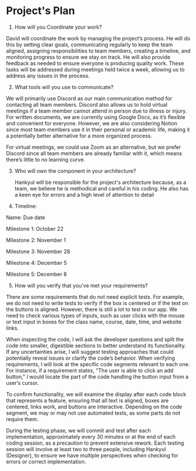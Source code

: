 # Project's Plan

1. How will you Coordinate your work?

David will coordinate the work by managing the project’s process. He will do this by setting clear goals, communicating regularly to keep the team aligned, assigning responsibilities to team members, creating a timeline, and monitoring progress to ensure we stay on track. He will also provide feedback as needed to ensure everyone is producing quality work. These tasks will be addressed during meetings held twice a week, allowing us to address any issues in the process.

2. What tools will you use to communicate?

We will primarily use Discord as our main communication method for contacting all team members. Discord also allows us to hold virtual meetings if a team member cannot attend in person due to illness or injury. For written documents, we are currently using Google Docs, as it’s flexible and convenient for everyone. However, we are also considering Notion since most team members use it in their personal or academic life, making it a potentially better alternative for a more organized process.

For virtual meetings, we could use Zoom as an alternative, but we prefer Discord since all team members are already familiar with it, which means there’s little to no learning curve.

3. Who will own the component in your architecture?

   Hankyul will be responsible for the project's architecture because, as a team, we believe he is methodical and careful in his coding. He also has a keen eye for errors and a high level of attention to detail


4. Timeline:

Name: Due date

Milestone 1: October 22

Milestone 2: November 1

Milestone 3: November 28

Milestone 4: December 5

Milestone 5: December 8

5. How will you verify that you’ve met your requirements?

There are some requirements that do not need explicit tests. For example, we do not need to write tests to verify if the box is centered or if the text on the buttons is aligned. However, there is still a lot to test in our app. We need to check various types of inputs, such as user clicks with the mouse or text input in boxes for the class name, course, date, time, and website links.

When inspecting the code, I will ask the developer questions and split the code into smaller, digestible sections to better understand its functionality. If any uncertainties arise, I will suggest testing approaches that could potentially reveal issues or clarify the code’s behavior. When verifying requirements, I will look at the specific code segments relevant to each one. For instance, if a requirement states, "The user is able to click an add button," I would locate the part of the code handling the button input from a user’s cursor.

To confirm functionality, we will examine the display after each code block that represents a feature, ensuring that all text is aligned, boxes are centered, links work, and buttons are interactive. Depending on the code segment, we may or may not use automated tests, as some parts do not require them.

During the testing phase, we will commit and test after each implementation, approximately every 30 minutes or at the end of each coding session, as a precaution to prevent extensive rework. Each testing session will involve at least two to three people, including Hankyul (Designer), to ensure we have multiple perspectives when checking for errors or correct implementation.
